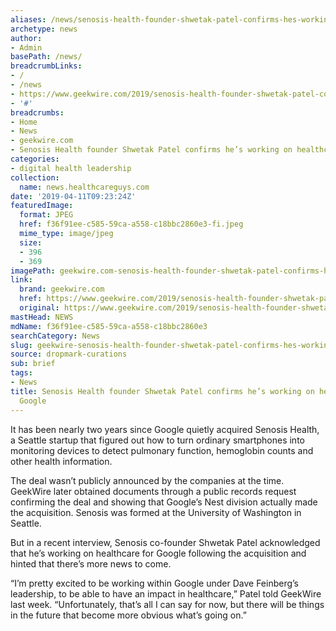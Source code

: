 ```yaml
---
aliases: /news/senosis-health-founder-shwetak-patel-confirms-hes-working-on-healthcare-for-google
archetype: news
author:
- Admin
basePath: /news/
breadcrumbLinks:
- /
- /news
- https://www.geekwire.com/2019/senosis-health-founder-shwetak-patel-confirms-hes-working-healthcare-google/
- '#'
breadcrumbs:
- Home
- News
- geekwire.com
- Senosis Health founder Shwetak Patel confirms he’s working on healthcare for Google
categories:
- digital health leadership
collection:
  name: news.healthcareguys.com
date: '2019-04-11T09:23:24Z'
featuredImage:
  format: JPEG
  href: f36f91ee-c585-59ca-a558-c18bbc2860e3-fi.jpeg
  mime_type: image/jpeg
  size:
  - 396
  - 369
imagePath: geekwire.com-senosis-health-founder-shwetak-patel-confirms-hes-working-on-healthcare-for-google
link:
  brand: geekwire.com
  href: https://www.geekwire.com/2019/senosis-health-founder-shwetak-patel-confirms-hes-working-healthcare-google/
  original: https://www.geekwire.com/2019/senosis-health-founder-shwetak-patel-confirms-hes-working-healthcare-google/
mastHead: NEWS
mdName: f36f91ee-c585-59ca-a558-c18bbc2860e3
searchCategory: News
slug: geekwire-senosis-health-founder-shwetak-patel-confirms-hes-working-on-healthcare-for-google
source: dropmark-curations
sub: brief
tags:
- News
title: Senosis Health founder Shwetak Patel confirms he’s working on healthcare for
  Google
---
```


It has been nearly two years since Google quietly acquired Senosis Health, a Seattle startup that figured out how to turn ordinary smartphones into monitoring devices to detect pulmonary function, hemoglobin counts and other health information.

The deal wasn’t publicly announced by the companies at the time. GeekWire later obtained documents through a public records request confirming the deal and showing that Google’s Nest division actually made the acquisition. Senosis was formed at the University of Washington in Seattle.

But in a recent interview, Senosis co-founder Shwetak Patel acknowledged that he’s working on healthcare for Google following the acquisition and hinted that there’s more news to come.

“I’m pretty excited to be working within Google under Dave Feinberg’s leadership, to be able to have an impact in healthcare,” Patel told GeekWire last week. “Unfortunately, that’s all I can say for now, but there will be things in the future that become more obvious what’s going on.”